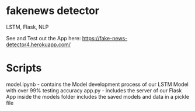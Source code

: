 # fakenews detector
LSTM, Flask, NLP

See and Test out the App here:
 https://fake-news-detector4.herokuapp.com/
 
 # Scripts
 model.ipynb - contains the Model development process of our LSTM Model with over 99% testing accuracy
 app.py - includes the server of our Flask App
 inside the models folder includes the saved models and data in a pickle file
 
